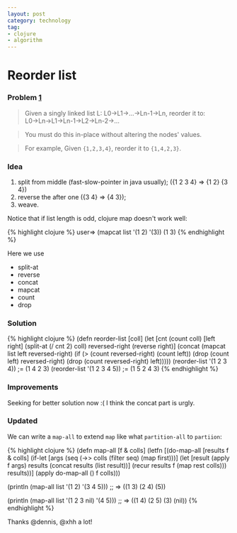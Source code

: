 ```yaml
---
layout: post
category: technology
tag:
- clojure
- algorithm
---
```


# Reorder list

### Problem [1]

> Given a singly linked list L: L0→L1→…→Ln-1→Ln,
> reorder it to: L0→Ln→L1→Ln-1→L2→Ln-2→…

> You must do this in-place without altering the nodes' values.

> For example,
> Given `{1,2,3,4}`, reorder it to `{1,4,2,3}`.

### Idea

1. split from middle (fast-slow-pointer in java usually); ({1 2 3 4} => {1 2} {3 4})
2. reverse the after one ({3 4} => {4 3});
3. weave.

Notice that if list length is odd, clojure map doesn't work well:

{% highlight clojure %}
user=> (mapcat list '(1 2) '(3))
(1 3)
{% endhighlight %}

Here we use

* split-at
* reverse
* concat
* mapcat
* count
* drop

### Solution

{% highlight clojure %}
(defn reorder-list
  [coll]
  (let [cnt (count coll)
        [left right] (split-at (/ cnt 2) coll)
        reversed-right (reverse right)]
    (concat (mapcat list left reversed-right)
            (if (> (count reversed-right) (count left))
              (drop (count left) reversed-right)
              (drop (count reversed-right) left)))))
(reorder-list '(1 2 3 4))
;= (1 4 2 3)
(reorder-list '(1 2 3 4 5))
;= (1 5 2 4 3)
{% endhighlight %}

### Improvements

Seeking for better solution now :(
I think the concat part is urgly.

### Updated

We can write a `map-all` to extend `map` like what `partition-all` to `partiion`:

{% highlight clojure %}
(defn map-all
  [f & colls]
  (letfn [(do-map-all [results f & colls]
            (if-let [args (seq (->> colls (filter seq) (map first)))]
              (let [result (apply f args)
                    results (concat results (list result))]
                (recur results f (map rest colls)))
              results))]
    (apply do-map-all () f colls)))

(println (map-all list '(1 2) '(3 4 5)))
;; => ((1 3) (2 4) (5))

(println (map-all list '(1 2 3 nil) '(4 5)))
;; => ((1 4) (2 5) (3) (nil))
{% endhighlight %}

Thanks @dennis, @xhh a lot!

[1]: https://oj.leetcode.com/problems/reorder-list/
